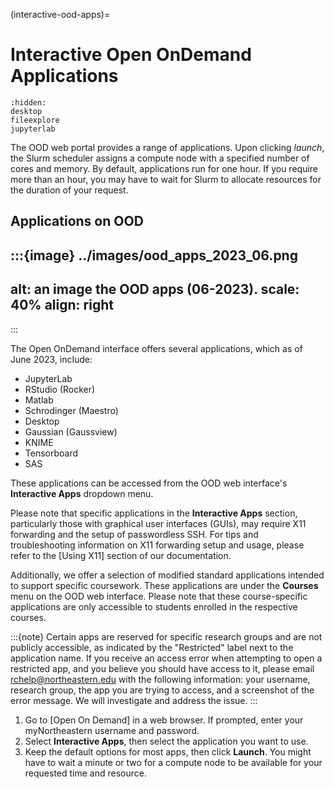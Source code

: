 (interactive-ood-apps)=
# Interactive Open OnDemand Applications
```{toctree}
:hidden:
desktop
fileexplore
jupyterlab
```

The OOD web portal provides a range of applications. Upon clicking *launch*, the Slurm scheduler assigns a compute node with a specified number of cores and memory. By default, applications run for one hour. If you require more than an hour, you may have to wait for Slurm to allocate resources for the duration of your request.
## Applications on OOD

:::{image} ../images/ood_apps_2023_06.png
---
alt: an image the OOD apps (06-2023).
scale: 40%
align: right
---
:::

The Open OnDemand interface offers several applications, which as of June 2023, include:
- JupyterLab
- RStudio (Rocker)
- Matlab
- Schrodinger (Maestro)
- Desktop
- Gaussian (Gaussview)
- KNIME
- Tensorboard
- SAS

These applications can be accessed from the OOD web interface's **Interactive Apps** dropdown menu.

Please note that specific applications in the **Interactive Apps** section, particularly those with graphical user interfaces (GUIs), may require X11 forwarding and the setup of passwordless SSH. For tips and troubleshooting information on X11 forwarding setup and usage, please refer to the [Using X11] section of our documentation.

Additionally, we offer a selection of modified standard applications intended to support specific coursework. These applications are under the **Courses** menu on the OOD web interface. Please note that these course-specific applications are only accessible to students enrolled in the respective courses.



:::{note}
Certain apps are reserved for specific research groups and are not publicly accessible, as indicated by the "Restricted" label next to the application name. If you receive an access error when attempting to open a restricted app, and you believe you should have access to it, please email <rchelp@northeastern.edu> with the following information: your username, research group, the app you are trying to access, and a screenshot of the error message. We will investigate and address the issue.
:::

1. Go to [Open On Demand] in a web browser. If prompted, enter your myNortheastern username and password.
1. Select **Interactive Apps**, then select the application you want to use.
1. Keep the default options for most apps, then click **Launch**. You might have to wait a minute or two for a compute node to be available for your requested time and resource.
